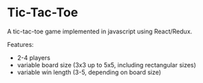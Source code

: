 # Tic-Tac-Toe

A tic-tac-toe game implemented in javascript using React/Redux.

Features:
  * 2-4 players
  * variable board size (3x3 up to 5x5, including rectangular sizes)
  * variable win length (3-5, depending on board size)
